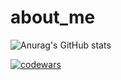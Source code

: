 # about_me

![Anurag's GitHub stats](https://github-readme-stats.vercel.app/api?username=niksizikov&show_icons=true&theme=radical)

[![codewars](https://www.codewars.com/users/niksizikov/badges/large)](https://www.codewars.com/users/niksizikov)   
